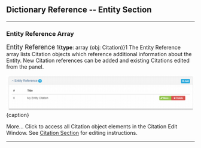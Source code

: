 ## Dictionary Reference -- Entity Section
---

### Entity Reference Array

<span class="md-panel" style="font-size: larger">Entity Reference</span> 1{**type**: array (obj: <span class="md-panel"> Citation</span>)}1  The <span class="md-panel">Entity Reference</span> array lists <span class="md-panel">Citation</span> objects which reference additional information about the <span class="md-panel">Entity</span>.  New <span class="md-panel">Citation</span> references can be added and existing <span class="md-panel">Citations</span> edited from the panel. 

![Entity Reference Citation Array](/assets/reference/edit-objects/dictionary/entities/entityReference.png){caption}

<span class="btn btn-success btn-xs"> <i class="fa fa-pencil"> </i> More...</span>  Click to access all <span class="md-panel">Citation</span> object elements in the <span class="md-section">Citation</span> <span class="md-window">Edit Window</span>.  See [Citation Section](../../citation/citation-section.md) for editing instructions.

---
